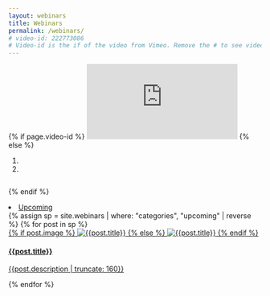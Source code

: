 ```yaml
---
layout: webinars
title: Webinars
permalink: /webinars/
# video-id: 222773086
# Video-id is the if of the video from Vimeo. Remove the # to see video in place of slider. 
---
```



<div class="col-md-12">
<div class="row carousel-holder">
<div class="col-md-12">
{% if page.video-id %}
        <iframe src="https://player.vimeo.com/video/{{page.video-id}}" class="video-header" frameborder="0" webkitallowfullscreen mozallowfullscreen allowfullscreen></iframe>
{% else %}

<div id="carousel-example-generic" class="carousel slide" data-ride="carousel">
    <ol class="carousel-indicators">
        <li data-target="#carousel-example-generic" data-slide-to="0" class="active"></li>
        <li data-target="#carousel-example-generic" data-slide-to="1"></li>
     <!--    <li data-target="#carousel-example-generic" data-slide-to="2"></li> -->
    </ol>
    <div class="carousel-inner">
        <div class="item active">
            <img class="slide-image" src="{{site.baseurl}}/images/webinars/webinar-1.jpg" alt="">
        </div>
        <div class="item">
            <img class="slide-image" src="{{site.baseurl}}/images/webinars/webinar-2.jpg" alt="">
        </div>
        <!-- <div class="item">
            <img class="slide-image" src="{{site.baseurl}}/images/webinars/webinars-1.jpg" alt="">
        </div> -->
    </div>
    <a class="left carousel-control" href="#carousel-example-generic" data-slide="prev">
        <span class="glyphicon glyphicon-chevron-left"></span>
    </a>
    <a class="right carousel-control" href="#carousel-example-generic" data-slide="next">
        <span class="glyphicon glyphicon-chevron-right"></span>
    </a>
</div>

{% endif %}

</div>

</div>
<nav class="pills pills-webinar list-group list-group-horizontal">
    <li class="upcoming active"><a href="/achive/#self" class="list-group-item">Upcoming</a></li>
</nav>

<div class="masonry-container">
{% assign sp = site.webinars | where: "categories", "upcoming" | reverse  %}
{% for post in sp  %}
<a href="{{site.baseurl}}{{post.url}}">
<div class="item">
<div class="thumbnail">
   {% if post.image %}
        <img src="{{site.baseurl}}/images/webinars/{{post.image}}" alt="{{post.title}}">
   {% else %}
        <img src="{{site.baseurl}}/images/webinars/webinar1.jpg" alt="{{post.title}}">
   {% endif %}
    <div class="caption">
        <h4>{{post.title}}</h4>
        <p>{{post.description | truncate: 160}}</p>
    </div>

</div>
</div>
</a>
{% endfor %}
</div>


